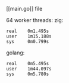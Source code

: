 [[main.go]] file


64 worker threads:
zig:
```
real    0m1.495s
user    1m15.188s
sys     0m0.799s
```

golang:

```
real    0m5.495s
user    1m44.097s
sys     0m5.780s
```
